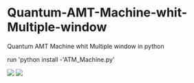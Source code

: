 # Quantum-AMT-Machine-whit-Multiple-window
Quantum AMT Machine whit Multiple window in python

run 'python install -'ATM_Machine.py'

![](images/Menu%20Page.JPG)
![](images/Menu%20Page.JPG)
